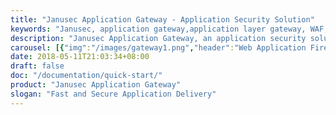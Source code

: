 ```yaml
---
title: "Janusec Application Gateway - Application Security Solution"
keywords: "Janusec, application gateway,application layer gateway, WAF, Web Application Firewall, Application WAF"
description: "Janusec Application Gateway, an application security solution which provides WAF (Web Application Firewall), CC attack defense, OAuth2 Authentication, private key protection, Web SSH operation, Web routing and scalable load balancing."
carousel: [{"img":"/images/gateway1.png","header":"Web Application Firewall Make Defense Simple","paragraph":"WAF Module in Janusec Application Gateway, Block SQL Injection, Cross-site Scripting (XSS), Sensitive Data Leakage, CC Attacks etc. HTTPS supported and no agent required.","link":"/documentation/introduction/"},{"img":"/images/gateway2.png","header":"Scalable Architecture","paragraph":"Single Node Deployment Mode, and Multiple Nodes Deployment Mode are Supported by Janusec Application Gateway. Front and Backend Load Balance are Supported.","link":"/documentation/node-management/"},{"img":"/images/screenshot-cert.png","header":"Web Administration","paragraph":"Unified Web Administration for Janusec Application Gateway.","link":"/documentation/certificate-management/"},{"img":"/images/waf2.png","header":"Block Attacks","paragraph":"Block SQL Injection, Cross-site Scripting (XSS), Sensitive Data Leakage, CC Attacks etc. ","link":"/documentation/waf-management/"},{"img":"/images/captcha.png","header":"CAPTCHA For Frequently Requests","paragraph":"When CC attacks or frequently requests detected, input valid number then continue, otherwise block requests.","link":"/documentation/waf-management/"}]
date: 2018-05-11T21:03:34+08:00
draft: false
doc: "/documentation/quick-start/"
product: "Janusec Application Gateway" 
slogan: "Fast and Secure Application Delivery"
---
```

